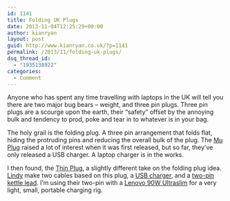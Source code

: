 ```yaml
---
id: 1141
title: Folding UK Plugs
date: 2013-11-04T12:25:29+00:00
author: kianryan
layout: post
guid: http://www.kianryan.co.uk/?p=1141
permalink: /2013/11/folding-uk-plugs/
dsq_thread_id:
  - "1935138922"
categories:
  - Comment
---
```

Anyone who has spent any time travelling with laptops in the UK will tell you there are two major bug bears – weight, and three pin plugs. Three pin plugs are a scourge upon the earth, their “safety” offset by the annoying bulk and tendency to prod, poke and tear in to whatever is in your bag.

The holy grail is the folding plug. A three pin arrangement that folds flat, hiding the protruding pins and reducing the overall bulk of the plug. The [Mu Plug](https://www.themu.co.uk/) raised a lot of interest when it was first released, but so far, they’ve only released a USB charger. A laptop charger is in the works.

I then found, the [Thin Plug](http://www.thinplug.com/), a slightly different take on the folding plug idea. [Lindy](http://www.lindy.co.uk/) make two cables based on this plug, a [USB charger](http://www.lindy.co.uk/usb-firewire-c4/usb-mains-adapters-chargers-c240/folding-usb-uk-mains-charger-black-p7022), and a [two-pin kettle lead](http://www.lindy.co.uk/cables-adapters-c1/power-c136/iec-mains-cables-c137/folding-uk-plug-to-fig-8-mains-power-lead-2m-p7023). I’m using their two-pin with a [Lenovo 90W Ultraslim](http://shop.lenovo.com/SEUILibrary/controller/e/web/LenovoPortal/en_US/catalog.workflow:item.detail?hide_menu_area=true&GroupID=460&Code=41R4493) for a very light, small, portable charging rig.